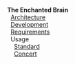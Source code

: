**The Enchanted Brain**  
&nbsp;&nbsp;[Architecture](Architecture)  
&nbsp;&nbsp;[Development](Development)  
&nbsp;&nbsp;[Requirements](Requirements)  
&nbsp;&nbsp;Usage  
&nbsp;&nbsp;&nbsp;&nbsp;[Standard](Standard)  
&nbsp;&nbsp;&nbsp;&nbsp;[Concert](Concert)  